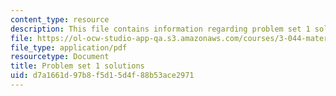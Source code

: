 ```yaml
---
content_type: resource
description: This file contains information regarding problem set 1 solutions.
file: https://ol-ocw-studio-app-qa.s3.amazonaws.com/courses/3-044-materials-processing-spring-2013/d7a1661d97b8f5d15d4f88b53ace2971_MIT3_044S13_pset1solns.pdf
file_type: application/pdf
resourcetype: Document
title: Problem set 1 solutions
uid: d7a1661d-97b8-f5d1-5d4f-88b53ace2971
---
```

